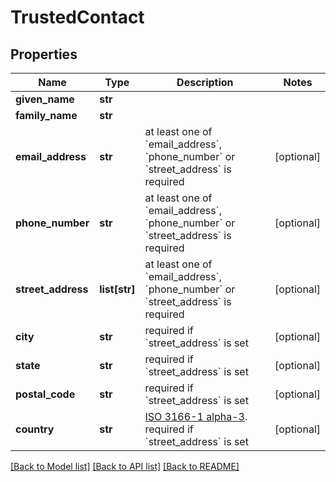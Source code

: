 # TrustedContact

## Properties
Name | Type | Description | Notes
------------ | ------------- | ------------- | -------------
**given_name** | **str** |  | 
**family_name** | **str** |  | 
**email_address** | **str** | at least one of &#x60;email_address&#x60;, &#x60;phone_number&#x60; or &#x60;street_address&#x60; is required  | [optional] 
**phone_number** | **str** | at least one of &#x60;email_address&#x60;, &#x60;phone_number&#x60; or &#x60;street_address&#x60; is required  | [optional] 
**street_address** | **list[str]** | at least one of &#x60;email_address&#x60;, &#x60;phone_number&#x60; or &#x60;street_address&#x60; is required  | [optional] 
**city** | **str** | required if &#x60;street_address&#x60; is set  | [optional] 
**state** | **str** | required if &#x60;street_address&#x60; is set  | [optional] 
**postal_code** | **str** | required if &#x60;street_address&#x60; is set  | [optional] 
**country** | **str** | [ISO 3166-1 alpha-3](https://www.iso.org/iso-3166-country-codes.html). required if &#x60;street_address&#x60; is set  | [optional] 

[[Back to Model list]](../README.md#documentation-for-models) [[Back to API list]](../README.md#documentation-for-api-endpoints) [[Back to README]](../README.md)

